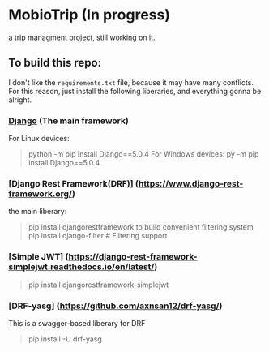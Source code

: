 # MobioTrip (In progress)
a trip managment project, still working on it.

## To build this repo:
I don't like the `requirements.txt` file, because it may have many conflicts.
For this reason, just install the following liberaries, and everything gonna be alright.

### [Django](https://www.djangoproject.com/)  (The main framework)
For Linux devices:
> python -m pip install Django==5.0.4
For Windows devices:
> py -m pip install Django==5.0.4

### [Django Rest Framework(DRF)] (https://www.django-rest-framework.org/)
the main liberary:
> pip install djangorestframework
to build convenient filtering system
> pip install django-filter  # Filtering support

### [Simple JWT] (https://django-rest-framework-simplejwt.readthedocs.io/en/latest/)
> pip install djangorestframework-simplejwt

### [DRF-yasg] (https://github.com/axnsan12/drf-yasg/) 
This is a swagger-based liberary for DRF 
> pip install -U drf-yasg
